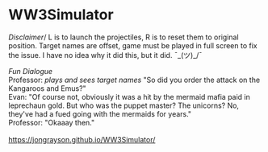 # WW3Simulator

*Disclaimer*/
L is to launch the projectiles, R is to reset them to original position. Target names are offset, game must be played in full screen to fix the issue. I have no idea why it did this, but it did. ¯\_(ツ)_/¯

*Fun Dialogue*\
Professor: *plays and sees target names* "So did you order the attack on the Kangaroos and Emus?"\
Evan: "Of course not, obviously it was a hit by the mermaid mafia paid in leprechaun gold. But who was the puppet master? The unicorns? No, they've had a fued going with the mermaids for years."\
Professor: "Okaaay then."\
\
https://jongrayson.github.io/WW3Simulator/

